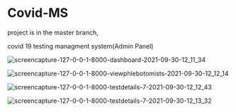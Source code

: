 # Covid-MS

project is in the master branch,

covid 19 testing managment system(Admin Panel)

![screencapture-127-0-0-1-8000-dashboard-2021-09-30-12_11_34](https://user-images.githubusercontent.com/43994561/135401145-c1709775-b40f-4121-ae3c-f8a314d0ba71.png)

![screencapture-127-0-0-1-8000-viewphlebotomists-2021-09-30-12_12_14](https://user-images.githubusercontent.com/43994561/135401248-9e9a019e-5a45-45f5-87a5-b72a8c3abcb9.png)

![screencapture-127-0-0-1-8000-testdetails-7-2021-09-30-12_12_43](https://user-images.githubusercontent.com/43994561/135401346-f88dcde8-f94f-456a-b693-04fd0a8c09b7.png)

![screencapture-127-0-0-1-8000-testdetails-7-2021-09-30-12_13_32](https://user-images.githubusercontent.com/43994561/135401368-6f6117a7-8ac0-432d-894c-c501a3a27555.png)
